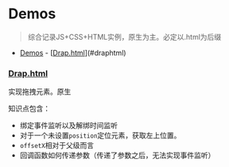 # Demos
> 综合记录JS+CSS+HTML实例，原生为主。必定以.html为后缀

<!-- TOC -->

- [Demos](#demos)
        - [[Drap.html]()](#draphtml)

<!-- /TOC -->

### [Drap.html]()

实现拖拽元素。原生

知识点包含：

* 绑定事件监听以及解绑时间监听
* 对于一个未设置`position`定位元素，获取左上位置。
* `offsetX`相对于父级而言
* 回调函数如何传递参数（传递了参数之后，无法实现事件监听）